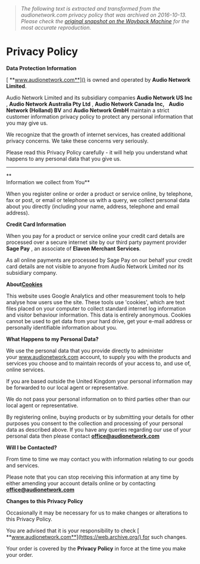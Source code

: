 > *The following text is extracted and transformed from the audionetwork.com privacy policy that was archived on 2016-10-13. Please check the [original snapshot on the Wayback Machine](https://web.archive.org/web/20161013081624id_/https%3A//www.audionetwork.com/content/privacy-policy) for the most accurate reproduction.*

# Privacy Policy

**Data Protection Information**

[ **www.audionetwork.com**]() is owned and operated by **Audio Network Limited**.

Audio Network Limited and its subsidiary companies **Audio Network US Inc** , **Audio Network Australia Pty Ltd** , **Audio Network Canada Inc,**   **Audio Network (Holland) BV** and **Audio Network GmbH** maintain a strict customer information privacy policy to protect any personal information that you may give us.

We recognize that the growth of internet services, has created additional privacy concerns. We take these concerns very seriously. 

Please read this Privacy Policy carefully - it will help you understand what happens to any personal data that you give us.

* * *

**  
Information we collect from You**

When you register online or order a product or service online, by telephone, fax or post, or email or telephone us with a query, we collect personal data about you directly (including your name, address, telephone and email address).

**Credit Card Information**

When you pay for a product or service online your credit card details are processed over a secure internet site by our third party payment provider **Sage Pay** , an associate of **Elavon Merchant Services**.

As all online payments are processed by Sage Pay on our behalf your credit card details are not visible to anyone from Audio Network Limited nor its subsidiary company.

**About[Cookies](https://web.archive.org/content/cookies)**

This website uses Google Analytics and other measurement tools to help analyse how users use the site. These tools use 'cookies', which are text files placed on your computer to collect standard internet log information and visitor behaviour information. This data is entirely anonymous. Cookies cannot be used to get data from your hard drive, get your e-mail address or personally identifiable information about you.

**What Happens to my Personal Data?**

We use the personal data that you provide directly to administer your www.audionetwork.com account, to supply you with the products and services you choose and to maintain records of your access to, and use of, online services.

If you are based outside the United Kingdom your personal information may be forwarded to our local agent or representative.

We do not pass your personal information on to third parties other than our local agent or representative.

By registering online, buying products or by submitting your details for other purposes you consent to the collection and processing of your personal data as described above. If you have any queries regarding our use of your personal data then please contact [**office@audionetwork.com**](mailto:office@audionetwork.com)

**Will I be Contacted?**

From time to time we may contact you with information relating to our goods and services.

Please note that you can stop receiving this information at any time by either amending your account details online or by contacting [**office@audionetwork.com**](mailto:office@audionetwork.com)

**Changes to this Privacy Policy**

Occasionally it may be necessary for us to make changes or alterations to this Privacy Policy.

You are advised that it is your responsibility to check [ **www.audionetwork.com**](https://web.archive.org/) for such changes.

Your order is covered by the **Privacy Policy** in force at the time you make your order.
